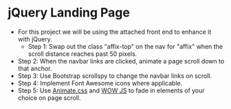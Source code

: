 # jQuery Landing Page

- For this project we will be using the attached front end to enhance it with jQuery.
  - Step 1: Swap out the class "affix-top" on the nav for "affix" when the scroll distance reaches past 50 pixels.
- Step 2: When the navbar links are clicked, animate a page scroll down to that anchor.
- Step 3: Use Bootstrap scrollspy to change the navbar links on scroll.
- Step 4: Implement Font Awesome icons where applicable.
- Step 5: Use [Animate.css](https://github.com/daneden/animate.css) and [WOW JS](https://github.com/matthieua/WOW) to fade in elements of your choice on page scroll.
